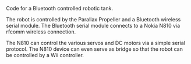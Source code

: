Code for a Bluetooth controlled robotic tank.

The robot is controlled by the Parallax Propeller and a Bluetooth wireless serial module. The Bluetooth serial module connects to a Nokia N810 via rfcomm wireless connection.

The N810 can control the various servos and DC motors via a simple serial protocol. The N810 device can even serve as bridge so that the robot can be controlled by a Wii controller.